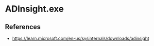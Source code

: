 # ADInsight.exe

## References
* https://learn.microsoft.com/en-us/sysinternals/downloads/adinsight
